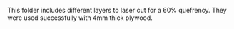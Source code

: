 This folder includes different layers to laser cut for a 60% quefrency.
They were used successfully with 4mm thick plywood.

